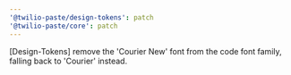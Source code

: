 ```yaml
---
'@twilio-paste/design-tokens': patch
'@twilio-paste/core': patch
---
```


[Design-Tokens] remove the 'Courier New' font from the code font family, falling back to 'Courier' instead.
